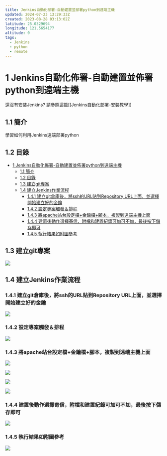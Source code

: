 ```yaml
---
title: Jenkins自動化部署-自動建置並部署python到遠端主機
updated: 2024-07-23 13:29:33Z
created: 2023-08-28 03:13:02Z
latitude: 25.0329694
longitude: 121.5654177
altitude: 0
tags:
  - Jenkins
  - python
  - remote
---
```


# 1 Jenkins自動化佈署-自動建置並佈署python到遠端主機

還沒有安裝Jenkins? 請參照這篇[[Jenkins自動化部署-安裝教學]]
## 1.1 簡介
學習如何利用Jenkins遠端部署python

## 1.2 目錄

- [1 Jenkins自動化佈署-自動建置並佈署python到遠端主機](#1-jenkins自動化佈署-自動建置並佈署python到遠端主機)
  - [1.1 簡介](#11-簡介)
  - [1.2 目錄](#12-目錄)
  - [1.3 建立git專案](#13-建立git專案)
  - [1.4 建立Jenkins作業流程](#14-建立jenkins作業流程)
    - [1.4.1 建立git倉庫後，將ssh的URL貼到Repository URL上面，並選擇 開始建立好的金鑰](#141-建立git倉庫後將ssh的url貼到repository-url上面並選擇-開始建立好的金鑰)
    - [1.4.2 設定專案觸發＆排程](#142-設定專案觸發排程)
    - [1.4.3 將apache站台設定檔+金鑰檔+腳本，複製到遠端主機上面](#143-將apache站台設定檔金鑰檔腳本複製到遠端主機上面)
    - [1.4.4 建置後動作選擇寄信，附檔和建置紀錄可加可不加，最後按下儲存即可](#144-建置後動作選擇寄信附檔和建置紀錄可加可不加最後按下儲存即可)
    - [1.4.5 執行結果如附圖參考](#145-執行結果如附圖參考)

## 1.3 建立git專案

![](https://markweb.idv.tw/uploads/upload_78c755dd5415f034a80c2bb67a1e4a20.png)

<!--more-->

## 1.4 建立Jenkins作業流程

### 1.4.1 建立git倉庫後，將ssh的URL貼到Repository URL上面，並選擇 開始建立好的金鑰
![](https://markweb.idv.tw/uploads/upload_70bdab29a7e8324f58e72225c955fea1.png)

### 1.4.2 設定專案觸發＆排程
![](https://markweb.idv.tw/uploads/upload_280e1126340490755ada5417e1a54324.png)

### 1.4.3 將apache站台設定檔+金鑰檔+腳本，複製到遠端主機上面
![](https://markweb.idv.tw/uploads/upload_2dd764a3f3c9656c188e9951cf97d10d.png)

![](https://markweb.idv.tw/uploads/upload_f6d8cad31b3dca5fa5993366561048a4.png)


![](https://markweb.idv.tw/uploads/upload_0023239bff2a8077d6c63ddd70340270.png)


![](https://markweb.idv.tw/uploads/upload_1b663b88ef4eb6b64261325cbb2da2a8.png)

### 1.4.4 建置後動作選擇寄信，附檔和建置紀錄可加可不加，最後按下儲存即可
![](https://markweb.idv.tw/uploads/upload_59e4ce5c8b9316dfcd3737f5508b5500.png)


### 1.4.5 執行結果如附圖參考
![](https://markweb.idv.tw/uploads/upload_b2bd5120a24b95c6ed42da145ffc3f7f.png)